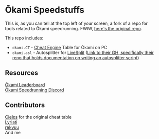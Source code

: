 # Ōkami Speedstuffs

This is, as you can tell at the top left of your screen, a fork of a repo for tools related to Ōkami speedrunning. FWIW, [here's the original repo](https://github.com/speedfuns/okami).

This repo includes:
- `okami.CT` - [Cheat Engine](https://cheatengine.org) Table for Ōkami on PC  
- `okami.asl` - Autosplitter for [LiveSplit](https://livesplit.org) ([Link to their GH, specifically their repo that holds documentation on writing an autosplitter script](https://github.com/LiveSplit/LiveSplit.AutoSplitters))

## Resources

[Ōkami Leaderboard](https://www.speedrun.com/Okami)  
[Ōkami Speedrunning Discord](https://discord.gg/AQNKmMu)

## Contributors

[Cielos](http://fearlessrevolution.com/viewtopic.php?t=5629) for the original cheat table  
[Lyriati](https://www.github.com/lyriati)  
[rekyuu](https://www.twitch.tv/rekyuus)
<br />And me
